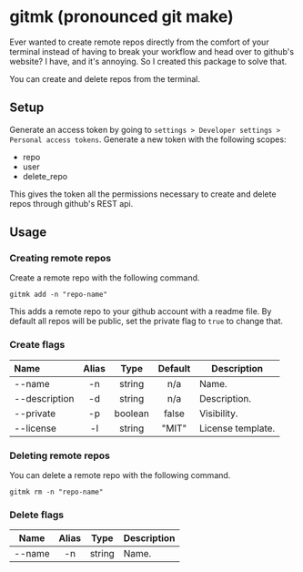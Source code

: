 # gitmk (pronounced git make)

Ever wanted to create remote repos directly from the comfort of your terminal instead of having to break your workflow and head over to github's website? I have, and it's annoying. So I created this package to solve that.

You can create and delete repos from the terminal.

## Setup

Generate an access token by going to `settings > Developer settings > Personal access tokens`. Generate a new token with the following scopes:

- repo
- user
- delete_repo

This gives the token all the permissions necessary to create and delete repos through github's REST api.

## Usage

### Creating remote repos

Create a remote repo with the following command.

```
gitmk add -n "repo-name"
```

This adds a remote repo to your github account with a readme file. By default all repos will be public, set the private flag to `true` to change that.

### Create flags

| Name          | Alias |  Type   | Default | Description       |
| :------------ | :---: | :-----: | :-----: | ----------------- |
| --name        |  -n   | string  |   n/a   | Name.             |
| --description |  -d   | string  |   n/a   | Description.      |
| --private     |  -p   | boolean |  false  | Visibility.       |
| --license     |  -l   | string  |  "MIT"  | License template. |

### Deleting remote repos

You can delete a remote repo with the following command.

```
gitmk rm -n "repo-name"
```

### Delete flags

| Name   | Alias | Type   | Description |
| ------ | :---: | ------ | ----------- |
| --name |  -n   | string | Name.       |
